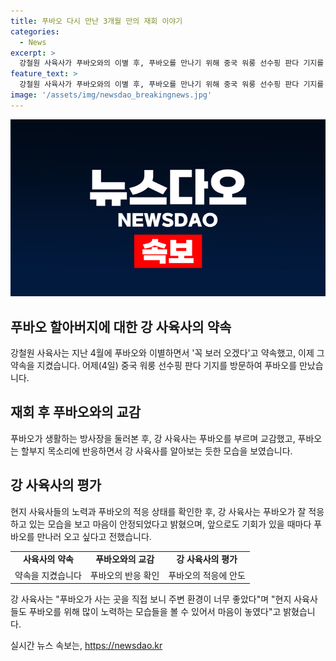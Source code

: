 ```yaml
---
title: 푸바오 다시 만난 3개월 만의 재회 이야기
categories:
  - News
excerpt: >
  강철원 사육사가 푸바오와의 이별 후, 푸바오를 만나기 위해 중국 워룽 선수핑 판다 기지를 방문했습니다. 이별 후 92일 만에 이뤄진 재회에서 푸바오는 강 사육사를 알아보는 듯한 반응을 보였습니다. 현지 사육사들의 노력과 푸바오가 잘 적응하고 있는 것을 확인한 강 사육사는 믿음을 갖고 푸바오를 만나러 올 것을 희망하며 행복한 소감을 밝혔습니다. 관련 소식은 유튜브 채널을 통해 전해질 예정입니다.
feature_text: >
  강철원 사육사가 푸바오와의 이별 후, 푸바오를 만나기 위해 중국 워룽 선수핑 판다 기지를 방문했습니다. 이별 후 92일 만에 이뤄진 재회에서 푸바오는 강 사육사를 알아보는 듯한 반응을 보였습니다. 현지 사육사들의 노력과 푸바오가 잘 적응하고 있는 것을 확인한 강 사육사는 믿음을 갖고 푸바오를 만나러 올 것을 희망하며 행복한 소감을 밝혔습니다. 관련 소식은 유튜브 채널을 통해 전해질 예정입니다.
image: '/assets/img/newsdao_breakingnews.jpg'
---
```


<p><img src="/assets/img/newsdao_breakingnews.jpg" alt="firstkoreanews 속보" /></p>

<h2 data-ke-size="size26">푸바오 할아버지에 대한 강 사육사의 약속</h2>

<p data-ke-size="size16">강철원 사육사는 지난 4월에 푸바오와 이별하면서 '꼭 보러 오겠다'고 약속했고, 이제 그 약속을 지켰습니다. 어제(4일) 중국 워룽 선수핑 판다 기지를 방문하여 푸바오를 만났습니다.</p>

<h2 data-ke-size="size26">재회 후 푸바오와의 교감</h2>

<p data-ke-size="size16">푸바오가 생활하는 방사장을 둘러본 후, 강 사육사는 푸바오를 부르며 교감했고, 푸바오는 할부지 목소리에 반응하면서 강 사육사를 알아보는 듯한 모습을 보였습니다.</p>

<h2 data-ke-size="size26">강 사육사의 평가</h2>

<p data-ke-size="size16">현지 사육사들의 노력과 푸바오의 적응 상태를 확인한 후, 강 사육사는 푸바오가 잘 적응하고 있는 모습을 보고 마음이 안정되었다고 밝혔으며, 앞으로도 기회가 있을 때마다 푸바오를 만나러 오고 싶다고 전했습니다.</p>

<table>
    <tr>
        <td style="text-align: center; height: 17px;"><b>사육사의 약속</b></td>
        <td style="text-align: center; height: 17px;"><b>푸바오와의 교감</b></td>
        <td style="text-align: center; height: 17px;"><b>강 사육사의 평가</b></td>
    </tr>
    <tr>
        <td style="text-align: center; height: 17px;">약속을 지켰습니다</td>
        <td style="text-align: center; height: 17px;">푸바오의 반응 확인</td>
        <td style="text-align: center; height: 17px;">푸바오의 적응에 안도</td>
    </tr>
</table>

<p data-ke-size="size16">강 사육사는 "푸바오가 사는 곳을 직접 보니 주변 환경이 너무 좋았다"며 "현지 사육사들도 푸바오를 위해 많이 노력하는 모습들을 볼 수 있어서 마음이 놓였다"고 밝혔습니다.</p>
실시간 뉴스 속보는, <a href="https://newsdao.kr" rel="dofollow">https://newsdao.kr</a>


